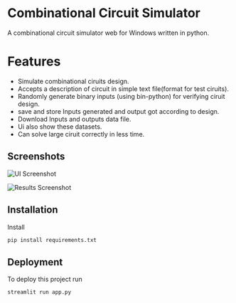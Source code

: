 
# Combinational Circuit Simulator
A combinational circuit simulator web for Windows written in python.




# Features
- Simulate combinational ciruits design.
- Accepts a description of circuit in simple text file(format for test ciruits).
- Randomly generate binary inputs (using bin-python) for verifying ciruit design.
- save and store Inputs generated and output got according to design.
- Download Inputs and outputs data file.
- Ui also show these datasets.
- Can solve large ciruit correctly in less time.



## Screenshots

![UI Screenshot](https://user-images.githubusercontent.com/101112022/175897386-71e04fda-5827-4508-a7e8-1546ae69dfe1.png)

![ Results Screenshot](https://user-images.githubusercontent.com/101112022/175897577-6678e610-4e4c-47c8-b5a5-6b46dfc06560.png)
## Installation

Install 

```bash
pip install requirements.txt
```
    
## Deployment

To deploy this project run
```bash
streamlit run app.py
```

